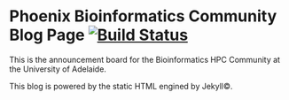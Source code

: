# Phoenix Bioinformatics Community Blog Page [![Build Status](https://travis-ci.org/robqiao/tutorial.svg?branch=master)](https://travis-ci.org/robqiao/tutorial) 
This is the announcement board for the Bioinformatics HPC Community at the University of Adelaide. <br>

This blog is powered by the static HTML engined by Jekyll:copyright:.
